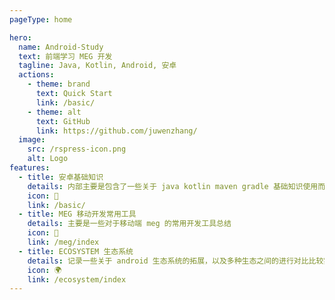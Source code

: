 ```yaml
---
pageType: home

hero:
  name: Android-Study
  text: 前端学习 MEG 开发
  tagline: Java, Kotlin, Android, 安卓
  actions:
    - theme: brand
      text: Quick Start
      link: /basic/
    - theme: alt
      text: GitHub
      link: https://github.com/juwenzhang/
  image:
    src: /rspress-icon.png
    alt: Logo
features:
  - title: 安卓基础知识
    details: 内部主要是包含了一些关于 java kotlin maven gradle 基础知识使用而已
    icon: 📕
    link: /basic/
  - title: MEG 移动开发常用工具
    details: 主要是一些对于移动端 meg 的常用开发工具总结
    icon: 🔧
    link: /meg/index
  - title: ECOSYSTEM 生态系统
    details: 记录一些关于 android 生态系统的拓展，以及多种生态之间的进行对比比较实现
    icon: 🌍
    link: /ecosystem/index
---
```

